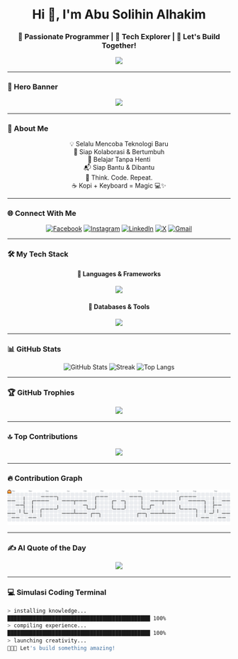 <!-- 🌟 SUPER README BY ABU SOLIHIN ALHAKIM 🌟 -->

<h1 align="center">Hi 👋, I'm Abu Solihin Alhakim</h1>
<h3 align="center">🚀 Passionate Programmer | 🔭 Tech Explorer | 🤝 Let's Build Together!</h3>

<div align="center">
  <img src="https://readme-typing-svg.herokuapp.com?font=Fira+Code&size=22&pause=1000&color=F7931E&center=true&vCenter=true&width=435&lines=Welcome+to+my+GitHub!;Programmer+%F0%9F%92%BB;Dreamer+%F0%9F%8C%9F;Let's+Code+Something+Awesome!" />
</div>

---

### 🎥 Hero Banner

<div align="center">
  <img src="https://media.giphy.com/media/v1.Y2lkPTc5MGI3NjExaWtjaWRidzZqcXRuOW81dHp0dnowcHEwdzltbjR1dHhjdTYxdmRxMSZlcD12MV9naWZzX3NlYXJjaCZjdD1n/zOvBKUUEERdNm/giphy.gif" height="240" />
</div>

---

### 🌟 About Me

<div align="center">

💡 Selalu Mencoba Teknologi Baru  
👯 Siap Kolaborasi & Bertumbuh  
🌱 Belajar Tanpa Henti  
📬 Siap Bantu & Dibantu  
💬 Think. Code. Repeat.  
☕ Kopi + Keyboard = Magic 💻✨

</div>

---

### 🌐 Connect With Me

<div align="center">

[![Facebook](https://img.shields.io/badge/Facebook-%231877F2.svg?style=for-the-badge&logo=facebook&logoColor=white)](https://facebook.com/Haakiim)
[![Instagram](https://img.shields.io/badge/Instagram-%23E4405F.svg?style=for-the-badge&logo=instagram&logoColor=white)](https://instagram.com/fhkimm_)
[![LinkedIn](https://img.shields.io/badge/LinkedIn-%230077B5.svg?style=for-the-badge&logo=linkedin&logoColor=white)](https://linkedin.com/in/Abu%20Solihin%20Alhakim)
[![X](https://img.shields.io/badge/X-%23000000.svg?style=for-the-badge&logo=twitter&logoColor=white)](https://x.com/likeprogramm)
[![Gmail](https://img.shields.io/badge/Gmail-D14836?style=for-the-badge&logo=gmail&logoColor=white)](mailto:hakimxiao4@gmail.com)

</div>

---

### 🛠️ My Tech Stack

<div align="center">

#### 🧠 Languages & Frameworks  
<img src="https://skillicons.dev/icons?i=js,ts,dart,python,php,html,css,tailwind,sass,flutter,laravel,nextjs,threejs,vite" />

#### 💾 Databases & Tools  
<img src="https://skillicons.dev/icons?i=mysql,postgres,mongodb,sqlite,prisma,firebase,vercel,git,figma,blender,appwrite" />

</div>

---

### 📊 GitHub Stats

<div align="center">

![GitHub Stats](https://github-readme-stats.vercel.app/api?username=hakimxiao&show_icons=true&theme=radical&hide_border=false)
![Streak](https://streak-stats.demolab.com?user=hakimxiao&theme=radical&hide_border=false)
![Top Langs](https://github-readme-stats.vercel.app/api/top-langs/?username=hakimxiao&layout=compact&theme=radical&hide_border=false)

</div>

---

### 🏆 GitHub Trophies

<div align="center">
  <img src="https://github-profile-trophy.vercel.app/?username=hakimxiao&theme=algolia&no-frame=false&margin-w=10" />
</div>

---

### 🔝 Top Contributions

<div align="center">
  <img src="https://github-contributor-stats.vercel.app/api?username=hakimxiao&limit=5&theme=dark&combine_all_yearly_contributions=true" />
</div>

---

### 🔥 Contribution Graph

<div align="center">
<picture>
  <source media="(prefers-color-scheme: dark)" srcset="https://raw.githubusercontent.com/hakimxiao/hakimxiao/output/pacman-contribution-graph-dark.svg">
  <source media="(prefers-color-scheme: light)" srcset="https://raw.githubusercontent.com/hakimxiao/hakimxiao/output/pacman-contribution-graph.svg">
  <img alt="Pacman Contribution Graph" src="https://raw.githubusercontent.com/hakimxiao/hakimxiao/output/pacman-contribution-graph.svg">
</picture>
</div>

---

### ✍️ AI Quote of the Day

<div align="center">
  <img src="https://quotes-github-readme.vercel.app/api?type=horizontal&theme=tokyonight" />
</div>

---

### 💻 Simulasi Coding Terminal

```bash
> installing knowledge...
█████████████████████████████████████████████ 100%
> compiling experience...
█████████████████████████████████████████████ 100%
> launching creativity...
🚀🚀🚀 Let's build something amazing!
